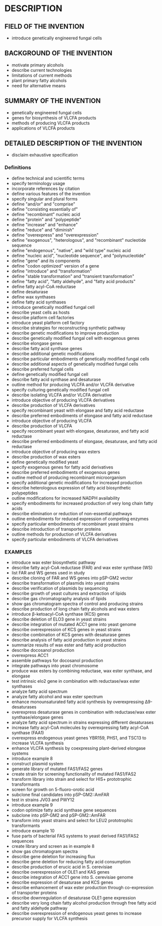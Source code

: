 # DESCRIPTION

## FIELD OF THE INVENTION

- introduce genetically engineered fungal cells

## BACKGROUND OF THE INVENTION

- motivate primary alcohols
- describe current technologies
- limitations of current methods
- plant primary fatty alcohols
- need for alternative means

## SUMMARY OF THE INVENTION

- genetically engineered fungal cells
- genes for biosynthesis of VLCFA products
- methods of producing VLCFA products
- applications of VLCFA products

## DETAILED DESCRIPTION OF THE INVENTION

- disclaim exhaustive specification

### Definitions

- define technical and scientific terms
- specify terminology usage
- incorporate references by citation
- define various features of the invention
- specify singular and plural forms
- define "and/or" and "comprise"
- define "consisting essentially of"
- define "recombinant" nucleic acid
- define "protein" and "polypeptide"
- define "increase" and "enhance"
- define "reduce" and "diminish"
- define "overexpress" and "overexpression"
- define "exogenous", "heterologous", and "recombinant" nucleotide sequence
- define "endogenous", "native", and "wild type" nucleic acid
- define "nucleic acid", "nucleotide sequence", and "polynucleotide"
- define "gene" and its components
- define "codon optimized" version of a gene
- define "introduce" and "transformation"
- define "stable transformation" and "transient transformation"
- define "fatty acid", "fatty aldehyde", and "fatty acid products"
- define fatty acyl-CoA reductase
- define desaturase
- define wax synthases
- define fatty acid synthases
- introduce genetically modified fungal cell
- describe yeast cells as hosts
- describe platform cell factories
- introduce yeast platform cell factory
- describe strategies for reconstructing synthetic pathway
- describe genetic modifications to improve production
- describe genetically modified fungal cell with exogenous genes
- describe elongase genes
- describe fatty acid synthase genes
- describe additional genetic modifications
- describe particular embodiments of genetically modified fungal cells
- describe additional aspects of genetically modified fungal cells
- describe preferred fungal cells
- define genetically modified fungal cell
- describe fatty acid synthase and desaturase
- outline method for producing VLCFA and/or VLCFA derivative
- specify culturing genetically modified fungal cell
- describe isolating VLCFA and/or VLCFA derivative
- introduce objective of producing VLCFA derivatives
- describe production of VLCFA derivatives
- specify recombinant yeast with elongase and fatty acid reductase
- describe preferred embodiments of elongase and fatty acid reductase
- introduce objective of producing VLCFA
- describe production of VLCFA
- specify recombinant yeast with elongase, desaturase, and fatty acid reductase
- describe preferred embodiments of elongase, desaturase, and fatty acid reductase
- introduce objective of producing wax esters
- describe production of wax esters
- define genetically modified yeast
- specify exogenous genes for fatty acid derivatives
- describe preferred embodiments of exogenous genes
- outline method of producing recombinant microorganism
- specify additional genetic modifications for increased production
- describe heterologous expression of fatty acid biosynthetic polypeptides
- outline modifications for increased NADPH availability
- specify embodiments for increased production of very long chain fatty acids
- describe elimination or reduction of non-essential pathways
- outline embodiments for reduced expression of competing enzymes
- specify particular embodiments of recombinant yeast strains
- describe introduction of transporter proteins
- outline methods for production of VLCFA derivatives
- specify particular embodiments of VLCFA derivatives

### EXAMPLES

- introduce wax ester biosynthetic pathway
- describe fatty acyl-CoA reductase (FAR) and wax ester synthase (WS)
- list FAR and WS genes used in study
- describe cloning of FAR and WS genes into pSP-GM2 vector
- describe transformation of plasmids into yeast strains
- describe verification of plasmids by sequencing
- describe growth of yeast cultures and extraction of lipids
- describe gas chromatography analysis of lipids
- show gas chromatogram spectra of control and producing strains
- describe production of long chain fatty alcohols and wax esters
- introduce β-ketoacyl-CoA synthase (KCS) genes
- describe deletion of ELO3 gene in yeast strains
- describe integration of mutated ACC1 gene into yeast genome
- describe overexpression of KCS genes in yeast strains
- describe combination of KCS genes with desaturase genes
- describe analysis of fatty acid production in yeast strains
- summarize results of wax ester and fatty acid production
- describe docosanol production
- overexpress ACC1
- assemble pathways for docosanol production
- integrate pathways into yeast chromosome
- produce wax esters by combining reductase, wax ester synthase, and elongase
- test intrinsic elo2 gene in combination with reductase/wax ester synthases
- analyze fatty acid spectrum
- analyze fatty alcohol and wax ester spectrum
- enhance monounsaturated fatty acid synthesis by overexpressing Δ9-desaturases
- overexpress desaturase genes in combination with reductase/wax ester synthase/elongase genes
- analyze fatty acid spectrum in strains expressing different desaturases
- increase fatty acyl-CoA molecules by overexpressing fatty acyl-CoA synthase (FAA1)
- overexpress endogenous yeast genes YBR159, PHS1, and TSC13 to increase VLCFA synthesis
- enhance VLCFA synthesis by coexpressing plant-derived elongase systems
- introduce example 8
- construct plasmid system
- generate library of mutated FAS1/FAS2 genes
- create strain for screening functionality of mutated FAS1/FAS2
- transform library into strain and select for HIS+ prototrophic transformants
- screen for growth on 5-fluoro-orotic acid
- subclone final candidates into pSP-GM2::AmFAR
- test in strains JV03 and PWY12
- introduce example 9
- codon optimize fatty acid synthase gene sequences
- subclone into pSP-GM2 and pSP-GM2::AmFAR
- transform into yeast strains and select for LEU2 prototrophic transformants
- introduce example 10
- fuse parts of bacterial FAS systems to yeast derived FAS1/FAS2 sequences
- create library and screen as in example 8
- show gas chromatogram spectra
- describe gene deletion for increasing flux
- describe gene deletion for reducing fatty acid consumption
- describe production of erucic acid in S. cerevisiae
- describe overexpression of OLE1 and KAS genes
- describe integration of ACC1 gene into S. cerevisiae genome
- describe expression of desaturase and KCS genes
- describe enhancement of wax ester production through co-expression of transporter proteins
- describe downregulation of desaturase OLE1 gene expression
- describe very long chain fatty alcohol production through free fatty acid and fatty aldehyde pathway
- describe overexpression of endogenous yeast genes to increase precursor supply for VLCFA synthesis

